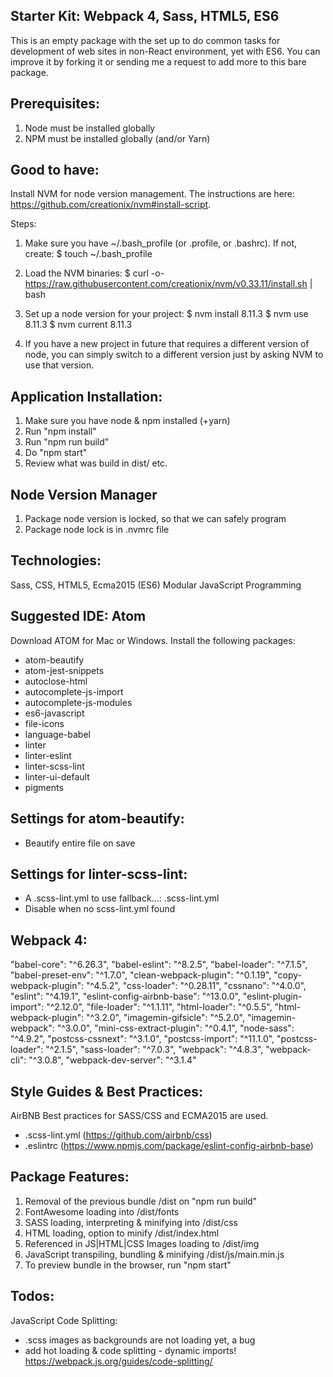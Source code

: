 Starter Kit: Webpack 4, Sass, HTML5, ES6
-------------------------------------------------------------------------------
This is an empty package with the set up to do common tasks for development of
web sites in non-React environment, yet with ES6. You can improve it by forking
it or sending me a request to add more to this bare package.

Prerequisites:
-------------------------------------------------------------------------------
1. Node must be installed globally
2. NPM must be installed globally (and/or Yarn)

Good to have:
-------------------------------------------------------------------------------
Install NVM for node version management. The instructions are here:
https://github.com/creationix/nvm#install-script.

Steps:

1. Make sure you have ~/.bash_profile (or .profile, or .bashrc). If not, create:
$ touch ~/.bash_profile

2. Load the NVM binaries:
$ curl -o- https://raw.githubusercontent.com/creationix/nvm/v0.33.11/install.sh | bash

3. Set up a node version for your project:
$ nvm install 8.11.3
$ nvm use 8.11.3
$ nvm current
8.11.3

4. If you have a new project in future that requires a different version of node,
you can simply switch to a different version just by asking NVM to use that version.

Application Installation:
-------------------------------------------------------------------------------
1. Make sure you have node & npm installed (+yarn)
2. Run "npm install"
3. Run "npm run build"
4. Do "npm start"
5. Review what was build in dist/ etc.

Node Version Manager
-------------------------------------------------------------------------------
1. Package node version is locked, so that we can safely program
2. Package node lock is in .nvmrc file

Technologies:
-------------------------------------------------------------------------------
Sass, CSS, HTML5, Ecma2015 (ES6) Modular JavaScript Programming

Suggested IDE: Atom
-------------------------------------------------------------------------------
Download ATOM for Mac or Windows. Install the following packages:

+ atom-beautify
+ atom-jest-snippets
+ autoclose-html
+ autocomplete-js-import
+ autocomplete-js-modules
+ es6-javascript
+ file-icons
+ language-babel
+ linter
+ linter-eslint
+ linter-scss-lint
+ linter-ui-default
+ pigments

Settings for atom-beautify:
---------------------------
+ Beautify entire file on save

Settings for linter-scss-lint:
------------------------------
+ A .scss-lint.yml to use fallback...:  .scss-lint.yml
+ Disable when no scss-lint.yml found

Webpack 4:
-------------------------------------------------------------------------------

"babel-core": "^6.26.3",
"babel-eslint": "^8.2.5",
"babel-loader": "^7.1.5",
"babel-preset-env": "^1.7.0",
"clean-webpack-plugin": "^0.1.19",
"copy-webpack-plugin": "^4.5.2",
"css-loader": "^0.28.11",
"cssnano": "^4.0.0",
"eslint": "^4.19.1",
"eslint-config-airbnb-base": "^13.0.0",
"eslint-plugin-import": "^2.12.0",
"file-loader": "^1.1.11",
"html-loader": "^0.5.5",
"html-webpack-plugin": "^3.2.0",
"imagemin-gifsicle": "^5.2.0",
"imagemin-webpack": "^3.0.0",
"mini-css-extract-plugin": "^0.4.1",
"node-sass": "^4.9.2",
"postcss-cssnext": "^3.1.0",
"postcss-import": "^11.1.0",
"postcss-loader": "^2.1.5",
"sass-loader": "^7.0.3",
"webpack": "^4.8.3",
"webpack-cli": "^3.0.8",
"webpack-dev-server": "^3.1.4"

Style Guides & Best Practices:
-------------------------------------------------------------------------------
AirBNB Best practices for SASS/CSS and ECMA2015 are used.

+ .scss-lint.yml (https://github.com/airbnb/css)
+ .eslintrc   (https://www.npmjs.com/package/eslint-config-airbnb-base)

Package Features:
-------------------------------------------------------------------------------
1. Removal of the previous bundle /dist on "npm run build"
2. FontAwesome loading into /dist/fonts
3. SASS loading, interpreting & minifying into /dist/css
4. HTML loading, option to minify  /dist/index.html
5. Referenced in JS|HTML|CSS Images loading to /dist/img
6. JavaScript transpiling, bundling & minifying /dist/js/main.min.js
7. To preview bundle in the browser, run "npm start"

Todos:
-------------------------------------------------------------------------------
JavaScript Code Splitting:
- .scss images as backgrounds are not loading yet, a bug
- add hot loading & code splitting - dynamic imports!
  https://webpack.js.org/guides/code-splitting/
